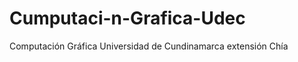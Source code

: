 Cumputaci-n-Grafica-Udec
========================

Computación Gráfica Universidad de Cundinamarca extensión Chía

